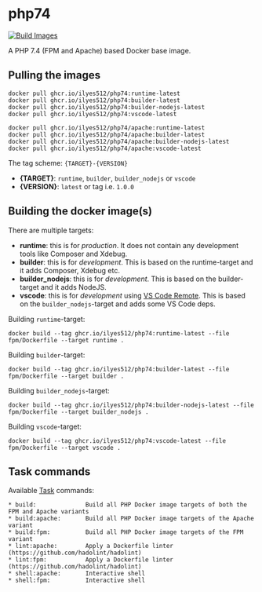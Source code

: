 # php74

[![Build Images](https://github.com/Ilyes512/php74/actions/workflows/main.yml/badge.svg)](https://github.com/Ilyes512/php74/actions/workflows/main.yml)

A PHP 7.4 (FPM and Apache) based Docker base image.

## Pulling the images

```
docker pull ghcr.io/ilyes512/php74:runtime-latest
docker pull ghcr.io/ilyes512/php74:builder-latest
docker pull ghcr.io/ilyes512/php74:builder-nodejs-latest
docker pull ghcr.io/ilyes512/php74:vscode-latest

docker pull ghcr.io/ilyes512/php74/apache:runtime-latest
docker pull ghcr.io/ilyes512/php74/apache:builder-latest
docker pull ghcr.io/ilyes512/php74/apache:builder-nodejs-latest
docker pull ghcr.io/ilyes512/php74/apache:vscode-latest
```

The tag scheme: `{TARGET}-{VERSION}`

- **{TARGET}**: `runtime`, `builder`, `builder_nodejs` or `vscode`
- **{VERSION}**: `latest` or tag i.e. `1.0.0`

## Building the docker image(s)

There are multiple targets:

  - **runtime**: this is for *production*. It does not contain any development tools like Composer and Xdebug.
  - **builder**: this is for *development*. This is based on the runtime-target and it adds Composer, Xdebug etc.
  - **builder_nodejs**: this is for *development*. This is based on the builder-target and it adds NodeJS.
  - **vscode**: this is for *development* using
  [VS Code Remote](https://code.visualstudio.com/docs/remote/remote-overview). This is based on the
  `builder_nodejs`-target and adds some VS Code deps.

Building `runtime`-target:

```
docker build --tag ghcr.io/ilyes512/php74:runtime-latest --file fpm/Dockerfile --target runtime .
```

Building `builder`-target:

```
docker build --tag ghcr.io/ilyes512/php74:builder-latest --file fpm/Dockerfile --target builder .
```

Building `builder_nodejs`-target:

```
docker build --tag ghcr.io/ilyes512/php74:builder-nodejs-latest --file fpm/Dockerfile --target builder_nodejs .
```

Building `vscode`-target:

```
docker build --tag ghcr.io/ilyes512/php74:vscode-latest --file fpm/Dockerfile --target vscode .
```

## Task commands

Available [Task](https://taskfile.dev/#/) commands:

```
* build:              Build all PHP Docker image targets of both the FPM and Apache variants
* build:apache:       Build all PHP Docker image targets of the Apache variant
* build:fpm:          Build all PHP Docker image targets of the FPM variant
* lint:apache:        Apply a Dockerfile linter (https://github.com/hadolint/hadolint)
* lint:fpm:           Apply a Dockerfile linter (https://github.com/hadolint/hadolint)
* shell:apache:       Interactive shell
* shell:fpm:          Interactive shell
```
